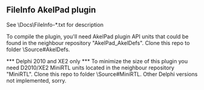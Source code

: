 FileInfo AkelPad plugin
-----------------------

See \Docs\FileInfo-*.txt for description

To compile the plugin, you'll need AkelPad plugin API units that could be found in the neighbour repository "AkelPad_AkelDefs". Clone this repo to folder <Plugin>\Source\#AkelDefs.

*** Delphi 2010 and XE2 only ***
To minimize the size of this plugin you need D2010/XE2 MiniRTL units located in the neighbour repository "MiniRTL". Clone this repo to folder <Plugin>\Source\#MiniRTL.
Other Delphi versions not implemented, sorry.
